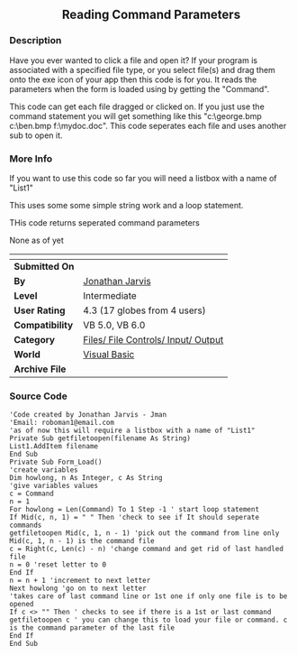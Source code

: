﻿<div align="center">

## Reading Command Parameters


</div>

### Description

Have you ever wanted to click a file and open it? If your program is associated with a specified file type, or you select file(s) and drag them onto the exe icon of your app then this code is for you. It reads the parameters when the form is loaded using by getting the "Command".

This code can get each file dragged or clicked on. If you just use the command statement you will get something like this "c:\george.bmp c:\ben.bmp f:\mydoc.doc". This code seperates each file and uses another sub to open it.
 
### More Info
 
If you want to use this code so far you will need a listbox with a name of "List1"

This uses some some simple string work and a loop statement.

THis code returns seperated command parameters

None as of yet


<span>             |<span>
---                |---
**Submitted On**   |
**By**             |[Jonathan Jarvis](https://github.com/Planet-Source-Code/PSCIndex/blob/master/ByAuthor/jonathan-jarvis.md)
**Level**          |Intermediate
**User Rating**    |4.3 (17 globes from 4 users)
**Compatibility**  |VB 5\.0, VB 6\.0
**Category**       |[Files/ File Controls/ Input/ Output](https://github.com/Planet-Source-Code/PSCIndex/blob/master/ByCategory/files-file-controls-input-output__1-3.md)
**World**          |[Visual Basic](https://github.com/Planet-Source-Code/PSCIndex/blob/master/ByWorld/visual-basic.md)
**Archive File**   |[](https://github.com/Planet-Source-Code/jonathan-jarvis-reading-command-parameters__1-7255/archive/master.zip)





### Source Code

```
'Code created by Jonathan Jarvis - Jman
'Email: roboman1@email.com
'as of now this will require a listbox with a name of "List1"
Private Sub getfiletoopen(filename As String)
List1.AddItem filename
End Sub
Private Sub Form_Load()
'create variables
Dim howlong, n As Integer, c As String
'give variables values
c = Command
n = 1
For howlong = Len(Command) To 1 Step -1 ' start loop statement
If Mid(c, n, 1) = " " Then 'check to see if It should seperate commands
getfiletoopen Mid(c, 1, n - 1) 'pick out the command from line only Mid(c, 1, n - 1) is the command file
c = Right(c, Len(c) - n) 'change command and get rid of last handled file
n = 0 'reset letter to 0
End If
n = n + 1 'increment to next letter
Next howlong 'go on to next letter
'takes care of last command line or 1st one if only one file is to be opened
If c <> "" Then ' checks to see if there is a 1st or last command
getfiletoopen c ' you can change this to load your file or command. c is the command parameter of the last file
End If
End Sub
```

